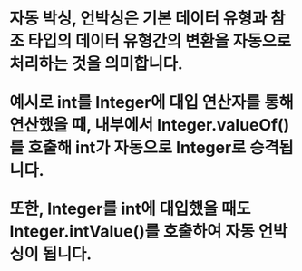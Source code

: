 <h1>

자동 박싱, 언박싱은 기본 데이터 유형과 참조 타입의 데이터 유형간의 변환을 자동으로 처리하는 것을 의미합니다.

예시로 int를 Integer에 대입 연산자를 통해 연산했을 때, 내부에서 Integer.valueOf()를 호출해 int가 자동으로 Integer로 승격됩니다.

또한, Integer를 int에 대입했을 때도 Integer.intValue()를 호출하여 자동 언박싱이 됩니다.

</h1>